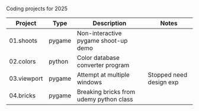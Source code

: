 Coding projects for 2025

| Project | Type | Description | Notes |
| ----- | ----- | ----- | ----- |
| 01.shoots | pygame | Non-interactive pygame shoot-up demo ||
| 02.colors | python | Color database converter program ||
| 03.viewport | pygame | Attempt at multiple windows | Stopped need design exp |
| 04.bricks | pygame | Breaking bricks from udemy python class ||
